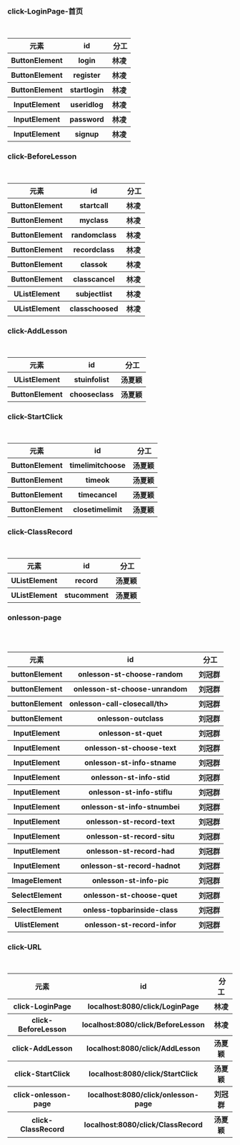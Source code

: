 ### click-LoginPage-首页

<table>
        <tr>
            <th>元素</th>
            <th> id </th>
            <th> 分工 </th>
        </tr>
        <tr>
            <th>ButtonElement </th>
            <th>login </th>
            <th>林凌</th>
        </tr>
        <tr>
            <th>ButtonElement</th>
            <th>register </th>
            <th>林凌</th>
        </tr>
        <tr>
            <th>ButtonElement</th>
            <th>startlogin</th>
            <th>林凌</th>
        </tr>
        <tr>
            <th>InputElement</th>
            <th>useridlog</th>
            <th>林凌</th>
        </tr>
        <tr>
            <th>InputElement</th>
            <th>password</th>
            <th>林凌</th>
        </tr>  
        <tr>
            <th>InputElement</th>
            <th>signup</th>
            <th>林凌</th>
        </tr>
</table>

### click-BeforeLesson

<table>
        <tr>
            <th>元素</th>
            <th> id </th>
            <th> 分工 </th>
        </tr>
        <tr>
            <th>ButtonElement </th>
            <th>startcall </th>
            <th>林凌</th>
        </tr>
        <tr>
            <th>ButtonElement</th>
            <th>myclass </th>
            <th>林凌</th>
        </tr>
        <tr>
            <th>ButtonElement</th>
            <th>randomclass</th>
            <th>林凌</th>
        </tr>
        <tr>
            <th>ButtonElement</th>
            <th>recordclass</th>
            <th>林凌</th>
        </tr>
        <tr>
            <th>ButtonElement</th>
            <th>classok</th>
            <th>林凌</th>
        </tr>  
        <tr>
            <th>ButtonElement</th>
            <th>classcancel</th>
            <th>林凌</th>
        </tr>
         <tr>
            <th>UListElement</th>
            <th>subjectlist</th>
            <th>林凌</th>
        </tr>
         <tr>
            <th>UListElement</th>
            <th>classchoosed</th>
            <th>林凌</th>
        </tr>
</table>

### click-AddLesson

<table>
        <tr>
            <th>元素</th>
            <th> id </th>
            <th> 分工 </th>
        </tr>
         <tr>
            <th>UListElement</th>
            <th>stuinfolist</th>
            <th>汤夏颖</th>
        </tr>
        <tr>
            <th>ButtonElement </th>
            <th>chooseclass</th>
            <th>汤夏颖</th>
        </tr>        
</table>

### click-StartClick

<table>
        <tr>
            <th>元素</th>
            <th> id </th>
            <th> 分工 </th>
        </tr>
        <tr>
            <th>ButtonElement </th>
            <th>timelimitchoose</th>
            <th>汤夏颖</th>
        </tr>    
         <tr>
            <th>ButtonElement </th>
            <th>timeok</th>
            <th>汤夏颖</th>
        </tr>      
         <tr>
            <th>ButtonElement </th>
            <th>timecancel</th>
            <th>汤夏颖</th>
        </tr>      
         <tr>
            <th>ButtonElement </th>
            <th>closetimelimit</th>
            <th>汤夏颖</th>
        </tr>      
</table>

### click-ClassRecord

<table>
        <tr>
            <th>元素</th>
            <th> id </th>
            <th> 分工 </th>
        </tr>
         <tr>
            <th>UListElement</th>
            <th>record</th>
            <th>汤夏颖</th>
        </tr>
        <tr>
            <th>UListElement</th>
            <th>stucomment</th>
            <th>汤夏颖</th>
        </tr>
</table>

### onlesson-page

<table>
        <tr>
            <th>元素</th>
            <th> id </th>
            <th> 分工 </th>
        </tr>
         <tr>
            <th>buttonElement</th>
            <th>onlesson-st-choose-random</th>
            <th>刘冠群</th>
        </tr>
         <tr>
            <th>buttonElement</th>
            <th>onlesson-st-choose-unrandom</th>
            <th>刘冠群</th>
        </tr>
         <tr>
            <th>buttonElement</th>
            <th>onlesson-call-closecall/th>
            <th>刘冠群</th>
        </tr>
         <tr>
            <th>buttonElement</th>
            <th>onlesson-outclass</th>
            <th>刘冠群</th>
        </tr>
          <tr>
            <th>InputElement</th>
            <th>onlesson-st-quet</th>
            <th>刘冠群</th>
        </tr>
         <tr>
            <th>InputElement</th>
            <th>onlesson-st-choose-text</th>
            <th>刘冠群</th>
        </tr>
         <tr>
            <th>InputElement</th>
            <th>onlesson-st-info-stname</th>
            <th>刘冠群</th>
        </tr>
         <tr>
            <th>InputElement</th>
            <th>onlesson-st-info-stid</th>
            <th>刘冠群</th>
        </tr>
         <tr>
            <th>InputElement</th>
            <th>onlesson-st-info-stiflu</th>
            <th>刘冠群</th>
        </tr>
         <tr>
            <th>InputElement</th>
            <th>onlesson-st-info-stnumbei</th>
            <th>刘冠群</th>
        </tr>
         <tr>
            <th>InputElement</th>
            <th>onlesson-st-record-text</th>
            <th>刘冠群</th>
        </tr>
        <tr>
            <th>InputElement</th>
            <th>onlesson-st-record-situ</th>
            <th>刘冠群</th>
        </tr>
        <tr>
            <th>InputElement</th>
            <th>onlesson-st-record-had</th>
            <th>刘冠群</th>
        </tr>
        <tr>
            <th>InputElement</th>
            <th>onlesson-st-record-hadnot</th>
            <th>刘冠群</th>
        </tr>
        <tr>
            <th>ImageElement</th>
            <th>onlesson-st-info-pic</th>
            <th>刘冠群</th>
        </tr>
         <tr>
            <th>SelectElement</th>
            <th>onlesson-st-choose-quet</th>
            <th>刘冠群</th>
        </tr>
         <tr>
            <th>SelectElement</th>
            <th>onless-topbarinside-class</th>
            <th>刘冠群</th>
        </tr>
         <tr>
            <th>UlistElement</th>
            <th>onlesson-st-record-infor</th>
            <th>刘冠群</th>
        </tr>
</table>

### click-URL

<table>
        <tr>
            <th>元素</th>
            <th> id </th>
            <th> 分工 </th>
        </tr>
         <tr>
            <th>click-LoginPage</th>
            <th>localhost:8080/click/LoginPage</th>
            <th>林凌</th>
        </tr>
         <tr>
            <th>click-BeforeLesson</th>
            <th>localhost:8080/click/BeforeLesson</th>
            <th>林凌</th>
        </tr>
        <tr>
            <th>click-AddLesson</th>
            <th>localhost:8080/click/AddLesson</th>
            <th>汤夏颖</th>
        </tr>
        <tr>
            <th>click-StartClick</th>
            <th>localhost:8080/click/StartClick</th>
            <th>汤夏颖</th>
        </tr>
         <tr>
            <th>click-onlesson-page</th>
            <th>localhost:8080/click/onlesson-page</th>
            <th>刘冠群</th>
        </tr>
         <tr>
            <th>click-ClassRecord</th>
            <th>localhost:8080/click/ClassRecord</th>
            <th>汤夏颖</th>
        </tr>
</table>

